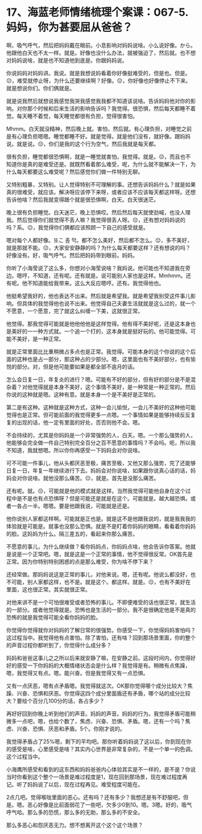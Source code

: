 # 17、海蓝老师情绪梳理个案课：067-5.妈妈，你为甚要屈从爸爸？

啊，吸气呼气，然后把妈妈戴在眼前。小息影响对妈妈说啥。小么说好像。から。他跟他白天也不太一样。就是。好像也没什么办法，就被强迫了，然后就。也不想对妈妈说啥，就是也不知道他到底是。你跟妈妈说。

你说妈妈对妈妈讲。我说。就是我想说妈看着你好像挺难受的，但是也。但是。😔，难受就停止呀，为什么还要继续啊？好像。😔，你好像也好像停止不下来。就是想说你们。你们俩就是。

就是说我然后就想说我感觉我哭我感觉我我都不知道该说啥。告诉妈妈他对你的影响。对你那个时候和后来生活的影响告诉吗？我觉得。很恐惧，然后每天都睡不着觉。每天睡不着觉，每天睡觉都很有负担，觉得很害怕。

Mhmm。白天就没精神，然后晚上就。害怕，然后就。有心理负担，对睡觉之前是有心理负担嗯嗯。睡觉都睡不好。就是觉得。就是他们没有，就好像。跟妈妈说。就是说。😔，你们是我的这个行为空气，然后我就是每天都。

很有负担，睡觉都很恐惧啊，就是一睡觉就害怕，我觉得。就是。😔，而且也不知道你是真的是难受还是。就既然看着那么难受，呢，为什么就不能解决一下，为什么每天都要这么难受呢？然后感觉你们做一件特别无聊。

又特别粗暴，又特别。让人觉得特别不可理解的事。还想告诉妈妈什么？就是如果真的很难受，就应该。解决呀应该停下来呀，或者应该不应该每天都这样呀。还想告诉他啥？然后我就变得跟个就是很恐惧啊，白天。白天很迷茫。

晚上很有负担睡觉。白天迷茫，晚上恐惧哎。然后然后每天就使劲喊，也没人理我。然后觉得你们就觉得不丢人嘛？我觉得很丢人呀。😔，还有想对妈妈说的吗？系。😔，我觉得你们俩都应该照顾一下自己的感受就是。

嗯对每个人都好像。또こ 좀 막。都不怎么美好，然后都不怎么。😔，多不美好，就是那就不能。😔，大家安安静静的吗？为什么每天都要这样？还有想说的吗？好像没有。好，吸气呼气。然后把妈妈带到眼前。妈妈。

你听了小海莹说了这么多，你想对小海莹说啥？我妈说。他可能也不知道我在旁边。嗯哼，不知道，还有呢。还有就是。说可能别人家也是这样。Mmhmm。还有呢。他不知道能给我带来。这么大反应嗯哼。还有。我觉得他也。

他挺希望我好的，他也表达不出来。然后就是希望我。就是希望我别受这件事儿影响。但具体的我觉得他也说不出来。他觉得自己夫妻生活就就是这么过的，就一个不愿意，一个愿意，完了就这么纠缠一下美，这就很正常。

他觉得。那我觉得可能就是他他他他是这样觉得。他有得不美好呢，还是这本身也是美好的一一种方式就。一个追一个打的，这本身就是挺好玩的。他可能觉得。可能不美好，是一种正常。

就是正常里面比比重稍微占多点也是正常。我觉得。可能本身的这个你说的这个后面的这种也是占一部分，那这种占的少部分。嗯，这里面也有不美好部分，也有愉悦的部分。对，但是他可能要如果是都全部不逾月的话。

怎么会日复一日，年复炎的进行？嗯。可能有不好的部分，但有好的部分是不是混杂着？对他觉得就是本身不美好，这个事情不美好，是一种常是一种正常的。然后你说的这种就是嗯。这种有意。就是本身一个是不美好是正常的。

第二是有这种。这种就是这种方式，这种一会儿愉悦，一会儿不美好的这种他可能觉得也是正常。但可能前面的我觉得更多一点嗯。一个事情如果是能够持续反反复复的出现的话，他一定有里面的好处，否否则他不会。嗯。

不会持续的，尤其是你妈妈是一个非常强势的人，白天。嗯。一个那么强势的人，他能够会完全做一件自己特别完全百分之百不愿意的事情吗？不会吗。呃，所以我不知道，我就想嗯。所以你你再感受一下妈妈会对你说啥。

可不可能一件事儿，他从头都厌恶至极，痛苦至极，又他又那么强势，完了还能够日复一日，年复一年继续进行下去。妈妈会对你说啥，如果跟你说真心话的话，妈妈会对你说啥。就他没那么痛苦。😔，就是。首先是没那么痛苦。

还有呢。就。😔，可能就是他的模式就是这样。当然我觉得可能他自身在这个过程中是不是也有点恐惧呀？但是可能还是就是在这个。可能就是。越大越恐惧。或者一各占一半。嗯嗯。要是他跟我说，可能就是还是。

他你说别人家都这样啊。可能就是正也是。就是这不是他跟我说的，就是我我我的体验就是可能是。就事也没那么恐惧。就是不是盯着你妈妈的眼睛，看看着你妈妈的脸。这妈妈为什么。隔三差五的，看起来你那么痛苦。

不愿意的事儿，为什么继续做？看你妈妈点，你妈妈点啥，他会告诉你答案。他就是说是一个正常吧。嗯，就是这是一个正常的事情，他不觉得很反常。OK首先是正常。因为你特别特别困惑的点是那么难受，你为啥不停下来？

还经常做。那妈妈说这是正常的事儿，对他来说。嗯，还有呢。他说么都没好，也不可能，别人家都这样，也不是。就是这个。都这样。就是。😔，也有不美好在里面，这也很正常。其实就很正常。

对他来讲不是一个可怕很难受或者恐怖的事儿。不即便难受的话也很正常，就生活的一部分。或者他觉得就是。恐怖也是生活的一部分。我不是很确定他是不是真的恐怖的就是我觉得可能全看你妈妈的脸。

你觉得你觉得就你对妈妈的了解日常的很强势。你感受一下，你觉得妈妈害怕吗？这过程当中。我觉得他有点害怕。除了害怕，还有啥？回到那场景里面，你的整个的声音过程你都听到了，你觉得什么成分多？

妈妈和爸爸这事儿之之所以后来就安静了嘛，在安静之前。这段时间内，你觉得好好的感受一下你妈妈的大概情绪状态会是什么样？我觉得是有。稍微有点焦躁，嗯，我觉得又有点。嗯。能兴奋。但是我觉得又有一点恐惧。

又有一点厌恶，嗯有点矛盾嗯。我觉得就这次。OK那你觉得哪个成分比较大？焦躁、兴奋、恐惧和厌恶。你觉得这四个成分里面盾还有矛盾，哪个站的成分比较大？要给个百分几100分的话，各占多少？

再好好回到你晚上听到他们的声音。妈妈的声音。妈妈的行为。我觉得矛盾可能稍微多一点吧，嗯，也给个数了，焦虑、兴奋、恐惧、矛盾。嗯，还有一个吗？焦虑、兴奋、恐惧、厌恶和矛盾。5个。你刚才说的。

我觉得矛盾占了25%嗯，剩下的平均吧。那你听着妈妈说了这以后，你到现在你的感受是啥，心里感受是啥？其实内心世界是非常复杂的，不是一个单一的色调。这个过程当中。

小海鹰所感受和看到的这东西和妈妈爸爸内心体验其实是不一样的，是不是？你说当时你看到这个整个一场景是难过程度是1，现在回到那场景，现在难过程度再记。听了妈妈说了以后，现在过程再见。难受程度可能在。

2点几吧。觉得喉咙里面的恶心。还有吗？还有多少？我想还是有不舒服吧，但是。嗯。恶心好像是比前面弱花了一些吧，欠多少0到10。嗯。3嗯。好的，吸气呼气哈。那么多的恐慌，那么多的无助，那么多的不安全。

那么多恶心和怨厌恶无力。想不想离开这个这个这个场景？